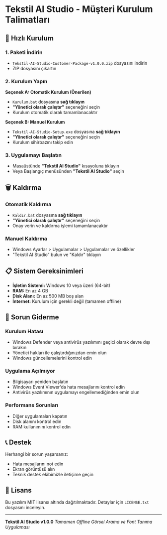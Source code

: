 # Tekstil AI Studio - Müşteri Kurulum Talimatları

## 🚀 Hızlı Kurulum

### 1. Paketi İndirin
- `Tekstil-AI-Studio-Customer-Package-v1.0.0.zip` dosyasını indirin
- ZIP dosyasını çıkartın

### 2. Kurulum Yapın
**Seçenek A: Otomatik Kurulum (Önerilen)**
- `Kurulum.bat` dosyasına **sağ tıklayın**
- **"Yönetici olarak çalıştır"** seçeneğini seçin
- Kurulum otomatik olarak tamamlanacaktır

**Seçenek B: Manuel Kurulum**
- `Tekstil-AI-Studio-Setup.exe` dosyasına **sağ tıklayın**
- **"Yönetici olarak çalıştır"** seçeneğini seçin
- Kurulum sihirbazını takip edin

### 3. Uygulamayı Başlatın
- Masaüstünde **"Tekstil AI Studio"** kısayoluna tıklayın
- Veya Başlangıç menüsünden **"Tekstil AI Studio"** seçin

## 🗑️ Kaldırma

### Otomatik Kaldırma
- `Kaldır.bat` dosyasına **sağ tıklayın**
- **"Yönetici olarak çalıştır"** seçeneğini seçin
- Onay verin ve kaldırma işlemi tamamlanacaktır

### Manuel Kaldırma
- Windows Ayarlar > Uygulamalar > Uygulamalar ve özellikler
- "Tekstil AI Studio" bulun ve "Kaldır" tıklayın

## 📋 Sistem Gereksinimleri

- **İşletim Sistemi:** Windows 10 veya üzeri (64-bit)
- **RAM:** En az 4 GB
- **Disk Alanı:** En az 500 MB boş alan
- **İnternet:** Kurulum için gerekli değil (tamamen offline)

## 🔧 Sorun Giderme

### Kurulum Hatası
- Windows Defender veya antivirüs yazılımını geçici olarak devre dışı bırakın
- Yönetici hakları ile çalıştırdığınızdan emin olun
- Windows güncellemelerini kontrol edin

### Uygulama Açılmıyor
- Bilgisayarı yeniden başlatın
- Windows Event Viewer'da hata mesajlarını kontrol edin
- Antivirüs yazılımının uygulamayı engellemediğinden emin olun

### Performans Sorunları
- Diğer uygulamaları kapatın
- Disk alanını kontrol edin
- RAM kullanımını kontrol edin

## 📞 Destek

Herhangi bir sorun yaşarsanız:
- Hata mesajlarını not edin
- Ekran görüntüsü alın
- Teknik destek ekibimizle iletişime geçin

## 📄 Lisans

Bu yazılım MIT lisansı altında dağıtılmaktadır.
Detaylar için `LICENSE.txt` dosyasını inceleyin.

---

**Tekstil AI Studio v1.0.0**
*Tamamen Offline Görsel Arama ve Font Tanıma Uygulaması*
